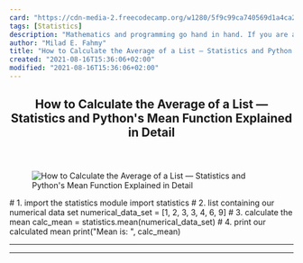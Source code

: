 ```yaml
---
card: "https://cdn-media-2.freecodecamp.org/w1280/5f9c99ca740569d1a4ca21bb.jpg"
tags: [Statistics]
description: "Mathematics and programming go hand in hand. If you are a pro"
author: "Milad E. Fahmy"
title: "How to Calculate the Average of a List — Statistics and Python s Mean Function Explained in Detail"
created: "2021-08-16T15:36:06+02:00"
modified: "2021-08-16T15:36:06+02:00"
---
```

<div class="site-wrapper">
<main id="site-main" class="site-main outer">
<div class="inner">
<article class="post-full post tag-statistics tag-mathematics tag-math tag-python ">
<header class="post-full-header">
<h1 class="post-full-title">How to Calculate the Average of a List — Statistics and Python's Mean Function Explained in Detail</h1>
</header>
<figure class="post-full-image">
<picture>
<source media="(max-width: 700px)" sizes="1px" srcset="data:image/gif;base64,R0lGODlhAQABAIAAAAAAAP///yH5BAEAAAAALAAAAAABAAEAAAIBRAA7 1w">
<source media="(min-width: 701px)" sizes="(max-width: 800px) 400px,
(max-width: 1170px) 700px,
1400px" srcset="https://cdn-media-2.freecodecamp.org/w1280/5f9c99ca740569d1a4ca21bb.jpg 300w,
https://cdn-media-2.freecodecamp.org/w1280/5f9c99ca740569d1a4ca21bb.jpg 600w,
https://cdn-media-2.freecodecamp.org/w1280/5f9c99ca740569d1a4ca21bb.jpg 1000w,
https://cdn-media-2.freecodecamp.org/w1280/5f9c99ca740569d1a4ca21bb.jpg 2000w">
<img onerror="this.style.display='none'" src="https://cdn-media-2.freecodecamp.org/w1280/5f9c99ca740569d1a4ca21bb.jpg" alt="How to Calculate the Average of a List — Statistics and Python's Mean Function Explained in Detail">
</picture>
</figure>
<section class="post-full-content">
<div class="post-content">
# 1. import the statistics module
import statistics
# 2. list containing our numerical data set
numerical_data_set = [1, 2, 3, 3, 4, 6, 9]
# 3. calculate the mean
calc_mean = statistics.mean(numerical_data_set)
# 4. print our calculated mean
print("Mean is: ", calc_mean)
</div>
<hr>
<hr>
</section>
</article>
</div>
</main>
</div>
<!-- Google Tag Manager (noscript) -->
<!-- End Google Tag Manager (noscript) -->
